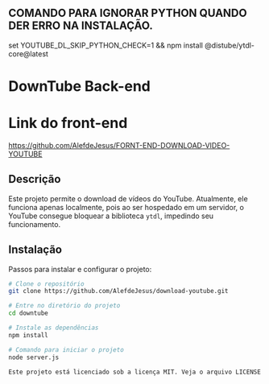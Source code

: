 ## COMANDO PARA IGNORAR PYTHON QUANDO DER ERRO NA INSTALAÇÃO.
set YOUTUBE_DL_SKIP_PYTHON_CHECK=1 && npm install @distube/ytdl-core@latest


# DownTube Back-end

# Link do front-end
https://github.com/AlefdeJesus/FORNT-END-DOWNLOAD-VIDEO-YOUTUBE


## Descrição
Este projeto permite o download de vídeos do YouTube. Atualmente, ele funciona apenas localmente, pois ao ser hospedado em um servidor, o YouTube consegue bloquear a biblioteca `ytdl`, impedindo seu funcionamento.

## Instalação
Passos para instalar e configurar o projeto:

```bash
# Clone o repositório
git clone https://github.com/AlefdeJesus/download-youtube.git

# Entre no diretório do projeto
cd downtube

# Instale as dependências
npm install

# Comando para iniciar o projeto
node server.js

Este projeto está licenciado sob a licença MIT. Veja o arquivo LICENSE para mais detalhes.
